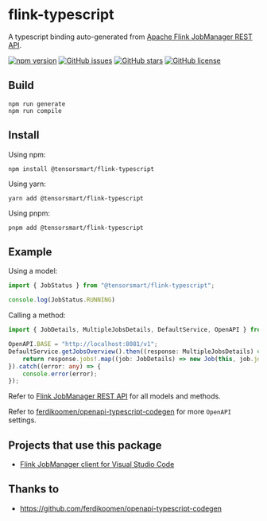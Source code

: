# flink-typescript

A typescript binding auto-generated from [Apache Flink JobManager REST API](https://nightlies.apache.org/flink/flink-docs-release-1.15/docs/ops/rest_api/).

[![npm version](https://img.shields.io/npm/v/@tensorsmart/flink-typescript.svg)](https://www.npmjs.com/package/@tensorsmart/flink-typescript)
[![GitHub issues](https://img.shields.io/github/issues/tensorsmart/flink-typescript)](https://github.com/tensorsmart/flink-typescript/issues)
[![GitHub stars](https://img.shields.io/github/stars/tensorsmart/flink-typescript)](https://github.com/tensorsmart/flink-typescript/stargazers)
[![GitHub license](https://img.shields.io/github/license/tensorsmart/flink-typescript)](https://github.com/tensorsmart/flink-typescript/blob/main/LICENSE)

## Build

```shell
npm run generate
npm run compile
```

## Install

Using npm:

```shell
npm install @tensorsmart/flink-typescript
```

Using yarn:

```shell
yarn add @tensorsmart/flink-typescript
```

Using pnpm:

```shell
pnpm add @tensorsmart/flink-typescript
```

## Example

Using a model:

```typescript
import { JobStatus } from "@tensorsmart/flink-typescript";

console.log(JobStatus.RUNNING)
```

Calling a method:

```typescript
import { JobDetails, MultipleJobsDetails, DefaultService, OpenAPI } from "@tensorsmart/flink-typescript";

OpenAPI.BASE = "http://localhost:8081/v1";
DefaultService.getJobsOverview().then((response: MultipleJobsDetails) => {
    return response.jobs!.map((job: JobDetails) => new Job(this, job.jobId!, job.jobName!, job.status!));
}).catch((error: any) => {
    console.error(error);
});
```

Refer to [Flink JobManager REST API](https://nightlies.apache.org/flink/flink-docs-release-1.15/docs/ops/rest_api/) for all models and methods.

Refer to [ferdikoomen/openapi-typescript-codegen](https://github.com/ferdikoomen/openapi-typescript-codegen/blob/master/docs/openapi-object.md) for more `OpenAPI` settings.

## Projects that use this package

- [Flink JobManager client for Visual Studio Code](https://github.com/tigerinus/vscode-flink/)

## Thanks to

- <https://github.com/ferdikoomen/openapi-typescript-codegen>
